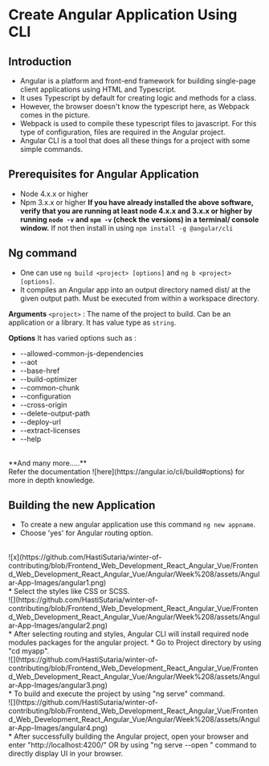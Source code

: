 # Create Angular Application Using CLI

## Introduction

* Angular is a platform and front-end framework for building single-page client applications using HTML and Typescript. 
* It uses Typescript by default for creating logic and methods for a class. 
* However, the browser doesn't know the typescript here, as Webpack comes in the picture. 
* Webpack is used to compile these typescript files to javascript. For this type of configuration, files are required in the Angular project.
* Angular CLI is a tool that does all these things for a project with some simple commands.

## Prerequisites for Angular Application

* Node 4.x.x or higher
* Npm 3.x.x or higher
**If you have already installed the above software, verify that you are running at least node 4.x.x and 3.x.x or higher by running ```node -v``` and ```npm -v``` (check the versions) in a terminal/ console window.**
If not then install in using ```npm install -g @angular/cli```


## Ng command

* One can use ```ng build <project> [options]``` and ```ng b <project> [options]```.
* It compiles an Angular app into an output directory named dist/ at the given output path. Must be executed from within a workspace directory.

**Arguments**
```<project>``` : The name of the project to build. Can be an application or a library. It has value type as ```string```.

**Options**
It has varied options such as :
* --allowed-common-js-dependencies
* --aot
* --base-href
* --build-optimizer
* --common-chunk
* --configuration
* --cross-origin
* --delete-output-path
* --deploy-url
* --extract-licenses
* --help
<br>
**And many more.....**
<br>
Refer the documentation ![here](https://angular.io/cli/build#options) for more in depth knowledge.

## Building the new Application

* To create a new angular application use this command ```ng new appname```.
* Choose 'yes' for Angular routing option.
 <br>
![x](https://github.com/HastiSutaria/winter-of-contributing/blob/Frontend_Web_Development_React_Angular_Vue/Frontend_Web_Development_React_Angular_Vue/Angular/Week%208/assets/Angular-App-Images/angular1.png)
<br>
* Select the styles like CSS or SCSS.
<br>
![](https://github.com/HastiSutaria/winter-of-contributing/blob/Frontend_Web_Development_React_Angular_Vue/Frontend_Web_Development_React_Angular_Vue/Angular/Week%208/assets/Angular-App-Images/angular2.png)
<br>
* After selecting routing and styles, Angular CLI will install required node modules packages for the angular project.
* Go to Project directory by using "cd myapp".
<br>
![](https://github.com/HastiSutaria/winter-of-contributing/blob/Frontend_Web_Development_React_Angular_Vue/Frontend_Web_Development_React_Angular_Vue/Angular/Week%208/assets/Angular-App-Images/angular3.png)
<br>
* To build and execute the project by using "ng serve" command.
<br>
![](https://github.com/HastiSutaria/winter-of-contributing/blob/Frontend_Web_Development_React_Angular_Vue/Frontend_Web_Development_React_Angular_Vue/Angular/Week%208/assets/Angular-App-Images/angular4.png)
<br>
* After successfully building the Angular project, open your browser and enter "http://localhost:4200/" OR by using "ng serve --open " command to directly display UI in your browser.

